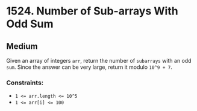 # 1524. Number of Sub-arrays With Odd Sum

## Medium

Given an array of integers `arr`, return the number of `subarrays` with an odd `sum`. Since the answer can be very
large, return it modulo `10^9 + 7`.

### Constraints:

- `1 <= arr.length <= 10^5`
- `1 <= arr[i] <= 100`

